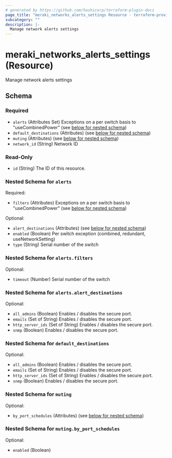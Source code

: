 ```yaml
---
# generated by https://github.com/hashicorp/terraform-plugin-docs
page_title: "meraki_networks_alerts_settings Resource - terraform-provider-meraki"
subcategory: ""
description: |-
  Manage network alerts settings
---
```


# meraki_networks_alerts_settings (Resource)

Manage network alerts settings



<!-- schema generated by tfplugindocs -->
## Schema

### Required

- `alerts` (Attributes Set) Exceptions on a per switch basis to &quot;useCombinedPower&quot; (see [below for nested schema](#nestedatt--alerts))
- `default_destinations` (Attributes) (see [below for nested schema](#nestedatt--default_destinations))
- `muting` (Attributes) (see [below for nested schema](#nestedatt--muting))
- `network_id` (String) Network ID

### Read-Only

- `id` (String) The ID of this resource.

<a id="nestedatt--alerts"></a>
### Nested Schema for `alerts`

Required:

- `filters` (Attributes) Exceptions on a per switch basis to &quot;useCombinedPower&quot; (see [below for nested schema](#nestedatt--alerts--filters))

Optional:

- `alert_destinations` (Attributes) (see [below for nested schema](#nestedatt--alerts--alert_destinations))
- `enabled` (Boolean) Per switch exception (combined, redundant, useNetworkSetting)
- `type` (String) Serial number of the switch

<a id="nestedatt--alerts--filters"></a>
### Nested Schema for `alerts.filters`

Optional:

- `timeout` (Number) Serial number of the switch


<a id="nestedatt--alerts--alert_destinations"></a>
### Nested Schema for `alerts.alert_destinations`

Optional:

- `all_admins` (Boolean) Enables / disables the secure port.
- `emails` (Set of String) Enables / disables the secure port.
- `http_server_ids` (Set of String) Enables / disables the secure port.
- `snmp` (Boolean) Enables / disables the secure port.



<a id="nestedatt--default_destinations"></a>
### Nested Schema for `default_destinations`

Optional:

- `all_admins` (Boolean) Enables / disables the secure port.
- `emails` (Set of String) Enables / disables the secure port.
- `http_server_ids` (Set of String) Enables / disables the secure port.
- `snmp` (Boolean) Enables / disables the secure port.


<a id="nestedatt--muting"></a>
### Nested Schema for `muting`

Optional:

- `by_port_schedules` (Attributes) (see [below for nested schema](#nestedatt--muting--by_port_schedules))

<a id="nestedatt--muting--by_port_schedules"></a>
### Nested Schema for `muting.by_port_schedules`

Optional:

- `enabled` (Boolean)
